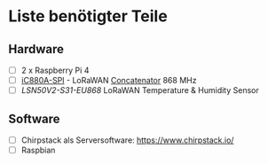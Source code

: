 # Liste benötigter Teile

## Hardware

* [ ] 2 x Raspberry Pi 4
* [ ] [iC880A-SPI](../LoRaWAN%20Allgemein/Gateways/iC880A-SPI.md) - LoRaWAN [Concatenator](../LoRaWAN%20Allgemein/Gateways/Concatenator.md) 868 MHz 
* [ ] *LSN50V2-S31-EU868* LoRaWAN Temperature & Humidity Sensor

## Software

* [ ] Chirpstack als Serversoftware: https://www.chirpstack.io/ 
* [ ] Raspbian
